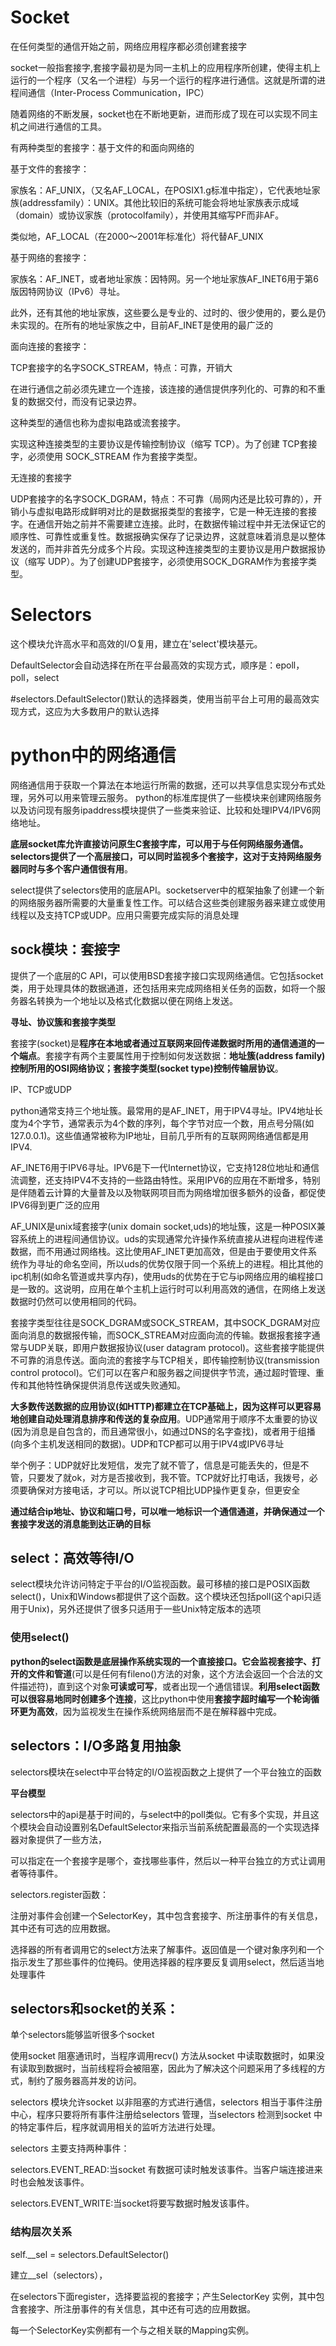 # Socket


 在任何类型的通信开始之前，网络应用程序都必须创建套接字

socket一般指套接字,套接字最初是为同一主机上的应用程序所创建，使得主机上运行的一个程序（又名一个进程）与另一个运行的程序进行通信。这就是所谓的进程间通信（Inter-Process Communication，IPC）

随着网络的不断发展，socket也在不断地更新，进而形成了现在可以实现不同主机之间进行通信的工具。

有两种类型的套接字：基于文件的和面向网络的

基于文件的套接字：

家族名：AF_UNIX，（又名AF_LOCAL，在POSIX1.g标准中指定），它代表地址家族(addressfamily）：UNIX。其他比较旧的系统可能会将地址家族表示成域（domain）或协议家族（protocolfamily），并使用其缩写PF而非AF。

类似地，AF_LOCAL（在2000～2001年标准化）将代替AF_UNIX

基于网络的套接字：

家族名：AF_INET，或者地址家族：因特网。另一个地址家族AF_INET6用于第6版因特网协议（IPv6）寻址。

此外，还有其他的地址家族，这些要么是专业的、过时的、很少使用的，要么是仍未实现的。在所有的地址家族之中，目前AF_INET是使用的最广泛的



面向连接的套接字：

TCP套接字的名字SOCK_STREAM，特点：可靠，开销大

在进行通信之前必须先建立一个连接，该连接的通信提供序列化的、可靠的和不重复的数据交付，而没有记录边界。

这种类型的通信也称为虚拟电路或流套接字。

实现这种连接类型的主要协议是传输控制协议（缩写 TCP）。为了创建 TCP套接字，必须使用 SOCK_STREAM 作为套接字类型。

无连接的套接字

UDP套接字的名字SOCK_DGRAM，特点：不可靠（局网内还是比较可靠的），开销小与虚拟电路形成鲜明对比的是数据报类型的套接字，它是一种无连接的套接字。在通信开始之前并不需要建立连接。此时，在数据传输过程中并无法保证它的顺序性、可靠性或重复性。数据报确实保存了记录边界，这就意味着消息是以整体发送的，而并非首先分成多个片段。实现这种连接类型的主要协议是用户数据报协议（缩写 UDP）。为了创建UDP套接字，必须使用SOCK_DGRAM作为套接字类型。

# Selectors

这个模块允许高水平和高效的I/O复用，建立在'select'模块基元。

DefaultSelector会自动选择在所在平台最高效的实现方式，顺序是：epoll，poll，select

\#selectors.DefaultSelector()默认的选择器类，使用当前平台上可用的最高效实现方式，这应为大多数用户的默认选择

# python中的网络通信

网络通信用于获取一个算法在本地运行所需的数据，还可以共享信息实现分布式处理，另外可以用来管理云服务。 python的标准库提供了一些模块来创建网络服务以及访问现有服务ipaddress模块提供了一些类来验证、比较和处理IPV4/IPV6网络地址。

**底层socket库允许直接访问原生C套接字库，可以用于与任何网络服务通信。selectors提供了一个高层接口，可以同时监视多个套接字，这对于支持网络服务器同时与多个客户通信很有用**。

select提供了selectors使用的底层API。socketserver中的框架抽象了创建一个新的网络服务器所需要的大量重复性工作。可以结合这些类创建服务器来建立或使用线程以及支持TCP或UDP。应用只需要完成实际的消息处理

 

## sock模块：套接字

提供了一个底层的C API，可以使用BSD套接字接口实现网络通信。它包括socket类，用于处理具体的数据通道，还包括用来完成网络相关任务的函数，如将一个服务器名转换为一个地址以及格式化数据以便在网络上发送。

**寻址、协议簇和套接字类型**

套接字(socket)是**程序在本地或者通过互联网来回传递数据时所用的通信通道的一个端点**。套接字有两个主要属性用于控制如何发送数据：**地址簇(address family)控制所用的OSI网络协议；套接字类型(socket type)控制传输层协议**。

IP、TCP或UDP

 python通常支持三个地址簇。最常用的是AF_INET，用于IPV4寻址。IPV4地址长度为4个字节，通常表示为4个数的序列，每个字节对应一个数，用点号分隔(如127.0.0.1)。这些值通常被称为IP地址，目前几乎所有的互联网网络通信都是用IPV4.

 AF_INET6用于IPV6寻址。IPV6是下一代Internet协议，它支持128位地址和通信流调整，还支持IPV4不支持的一些路由特性。采用IPV6的应用在不断增多，特别是伴随着云计算的大量普及以及物联网项目而为网络增加很多额外的设备，都促使IPV6得到更广泛的应用

 AF_UNIX是unix域套接字(unix domain socket,uds)的地址簇，这是一种POSIX兼容系统上的进程间通信协议。uds的实现通常允许操作系统直接从进程向进程传递数据，而不用通过网络栈。这比使用AF_INET更加高效，但是由于要使用文件系统作为寻址的命名空间，所以uds的优势仅限于同一个系统上的进程。相比其他的ipc机制(如命名管道或共享内存)，使用uds的优势在于它与ip网络应用的编程接口是一致的。这说明，应用在单个主机上运行时可以利用高效的通信，在网络上发送数据时仍然可以使用相同的代码。

套接字类型往往是SOCK_DGRAM或SOCK_STREAM，其中SOCK_DGRAM对应面向消息的数据报传输，而SOCK_STREAM对应面向流的传输。数据报套接字通常与UDP关联，即用户数据报协议(user datagram protocol)。这些套接字能提供不可靠的消息传送。面向流的套接字与TCP相关，即传输控制协议(transmission control protocol)。它们可以在客户和服务器之间提供字节流，通过超时管理、重传和其他特性确保提供消息传送或失败通知。

**大多数传送数据的应用协议(如HTTP)都建立在TCP基础上，因为这样可以更容易地创建自动处理消息排序和传送的复杂应用**。UDP通常用于顺序不太重要的协议(因为消息是自包含的，而且通常很小，如通过DNS的名字查找)，或者用于组播(向多个主机发送相同的数据)。UDP和TCP都可以用于IPV4或IPV6寻址

 举个例子：UDP就好比发短信，发完了就不管了，信息是可能丢失的，但是不管，只要发了就ok，对方是否接收到，我不管。TCP就好比打电话，我拨号，必须要确保对方接电话，才可以。所以说TCP相比UDP操作更复杂，但更安全

**通过结合ip地址、协议和端口号，可以唯一地标识一个通信通道，并确保通过一个套接字发送的消息能到达正确的目标**



## select：高效等待I/O

select模块允许访问特定于平台的I/O监视函数。最可移植的接口是POSIX函数select()，Unix和Windows都提供了这个函数。这个模块还包括poll(这个api只适用于Unix)，另外还提供了很多只适用于一些Unix特定版本的选项

 

### 使用select()

**python的select函数是底层操作系统实现的一个直接接口。它会监视套接字、打开的文件和管道**(可以是任何有fileno()方法的对象，这个方法会返回一个合法的文件描述符)，直到这个对象**可读或可写**，或者出现一个通信错误。**利用select函数可以很容易地同时创建多个连接**，这比python中使用**套接字超时编写一个轮询循环更为高效**，因为监视发生在操作系统网络层而不是在解释器中完成。

 

## selectors：I/O多路复用抽象

selectors模块在select中平台特定的I/O监视函数之上提供了一个平台独立的函数

**平台模型**

selectors中的api是基于时间的，与select中的poll类似。它有多个实现，并且这个模块会自动设置别名DefaultSelector来指示当前系统配置最高的一个实现选择器对象提供了一些方法，

可以指定在一个套接字是哪个，查找哪些事件，然后以一种平台独立的方式让调用者等待事件。

selectors.register函数：

注册对事件会创建一个SelectorKey，其中包含套接字、所注册事件的有关信息，其中还有可选的应用数据。

选择器的所有者调用它的select方法来了解事件。返回值是一个键对象序列和一个指示发生了那些事件的位掩码。使用选择器的程序要反复调用select，然后适当地处理事件

## selectors和socket的关系：

单个selectors能够监听很多个socket

使用socket 阻塞通讯时，当程序调用recv() 方法从socket 中读取数据时，如果没有读取到数据时，当前线程将会被阻塞，因此为了解决这个问题采用了多线程的方式，制约了服务器高并发的访问。

selectors 模块允许socket 以非阻塞的方式进行通信，selectors 相当于事件注册中心，程序只要将所有事件注册给selectors 管理，当selectors 检测到socket 中的特定事件后，程序就调用相关的监听方法进行处理。



selectors 主要支持两种事件：

selectors.EVENT_READ:当socket 有数据可读时触发该事件。当客户端连接进来时也会触发该事件。

selectors.EVENT_WRITE:当socket将要写数据时触发该事件。

### 结构层次关系

self.__sel = selectors.DefaultSelector()

建立__sel（selectors），

在selectors下面register，选择要监视的套接字；产生SelectorKey 实例，其中包含套接字、所注册事件的有关信息，其中还有可选的应用数据。

 

每一个SelectorKey实例都有一个与之相关联的Mapping实例。

 